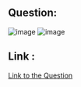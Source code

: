 ## Question:
![image](https://github.com/user-attachments/assets/ff84a904-15cb-4781-a303-fe2191d9e0f3)
![image](https://github.com/user-attachments/assets/d9e844f9-4127-438e-8bde-a2522fe163a0)

## Link :
[Link to the Question](https://www.geeksforgeeks.org/problems/subarray-with-given-sum-1587115621/1?page=1&sortBy=submissions)
